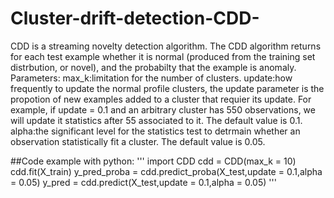 # Cluster-drift-detection-CDD-

CDD is a streaming novelty detection algorithm.
The CDD algorithm returns for each test example whether it is normal (produced from the training set distrbution, or novel),
and the probabilty that the example is anomaly.
Parameters:
max_k:limitation for the number of clusters.
update:how frequently to update the normal profile clusters, the update parameter is the propotion of new examples added to a cluster that requier 
its update. For example, if update = 0.1 and an arbitrary cluster has 550 observations, we will update it statistics after 55 associated to it.
The default value is 0.1.
alpha:the significant level for the statistics test to detrmain whether an observation statistically fit a cluster.
The default value is 0.05.

##Code example with python:
'''
import CDD
cdd = CDD(max_k = 10)
cdd.fit(X_train)
y_pred_proba = cdd.predict_proba(X_test,update = 0.1,alpha = 0.05)
y_pred = cdd.predict(X_test,update = 0.1,alpha = 0.05)
'''
